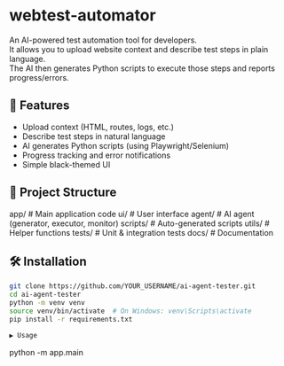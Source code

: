 # webtest-automator

An AI-powered test automation tool for developers.  
It allows you to upload website context and describe test steps in plain language.  
The AI then generates Python scripts to execute those steps and reports progress/errors.

## 🚀 Features
- Upload context (HTML, routes, logs, etc.)
- Describe test steps in natural language
- AI generates Python scripts (using Playwright/Selenium)
- Progress tracking and error notifications
- Simple black-themed UI

## 📂 Project Structure
app/ # Main application code
ui/ # User interface
agent/ # AI agent (generator, executor, monitor)
scripts/ # Auto-generated scripts
utils/ # Helper functions
tests/ # Unit & integration tests
docs/ # Documentation


## 🛠 Installation
```bash
git clone https://github.com/YOUR_USERNAME/ai-agent-tester.git
cd ai-agent-tester
python -m venv venv
source venv/bin/activate  # On Windows: venv\Scripts\activate
pip install -r requirements.txt

▶️ Usage
```
python -m app.main
```
